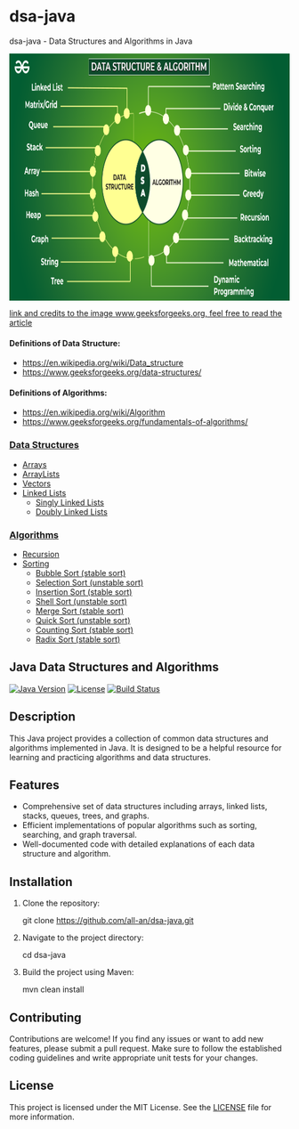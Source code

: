 # dsa-java
dsa-java - Data Structures and Algorithms in Java


<p align="center">
        <a href="https://www.linkedin.com/in/allan-pereira-abrahao/">
            <img align="center" width="804" height="444"  src="/dsaimage.png" />
        </a>
</p>

[link and credits to the image www.geeksforgeeks.org, feel free to read the article](https://www.geeksforgeeks.org/learn-data-structures-and-algorithms-dsa-tutorial/)

#### Definitions of Data Structure:

- https://en.wikipedia.org/wiki/Data_structure
- https://www.geeksforgeeks.org/data-structures/

#### Definitions of Algorithms:

- https://en.wikipedia.org/wiki/Algorithm
- https://www.geeksforgeeks.org/fundamentals-of-algorithms/

### [Data Structures](https://github.com/all-an/dsa-java/tree/main/data-structures/)

- [Arrays](https://github.com/all-an/dsa-java/tree/main/data-structures/001-arrays)
- [ArrayLists](https://github.com/all-an/dsa-java/tree/main/data-structures/002-array-lists)
- [Vectors](https://github.com/all-an/dsa-java/tree/main/data-structures/003-vectors)
- [Linked Lists](https://github.com/all-an/dsa-java/tree/main/data-structures/004-linked-lists)
    - [Singly Linked Lists](https://github.com/all-an/dsa-java/tree/main/data-structures/004-linked-lists/001-singly-linkedlists)
    - [Doubly Linked Lists](https://github.com/all-an/dsa-java/tree/main/data-structures/004-linked-lists/002-doubly-linkedlists)

### [Algorithms](https://github.com/all-an/dsa-java/tree/main/algorithms/)

- [Recursion](https://github.com/all-an/dsa-java/tree/main/algorithms/001-recursion)
- [Sorting](https://github.com/all-an/dsa-java/tree/main/algorithms/002-sorting)
    - [Bubble Sort (stable sort)](https://github.com/all-an/dsa-java/tree/main/algorithms/002-sorting/001-bubblesort)
    - [Selection Sort (unstable sort)](https://github.com/all-an/dsa-java/tree/main/algorithms/002-sorting/002-selection-sort)
    - [Insertion Sort (stable sort)](https://github.com/all-an/dsa-java/tree/main/algorithms/002-sorting/003-insertion-sort)
    - [Shell Sort (unstable sort)](https://github.com/all-an/dsa-java/tree/main/algorithms/002-sorting/004-shell-sort)
    - [Merge Sort (stable sort)](https://github.com/all-an/dsa-java/tree/main/algorithms/002-sorting/005-merge-sort) 
    - [Quick Sort (unstable sort)](https://github.com/all-an/dsa-java/tree/main/algorithms/002-sorting/006-quick-sort)
    - [Counting Sort (stable sort)](https://github.com/all-an/dsa-java/tree/main/algorithms/002-sorting/007-counting-sort)
    - [Radix Sort (stable sort)](https://github.com/all-an/dsa-java/tree/main/algorithms/002-sorting/008-radix-sort)
    

## Java Data Structures and Algorithms

[![Java Version](https://img.shields.io/badge/Java-11-blue.svg)](https://www.oracle.com/java/technologies/javase-jdk11-downloads.html)
[![License](https://img.shields.io/badge/License-MIT-green.svg)](https://opensource.org/licenses/MIT)
[![Build Status](https://img.shields.io/travis/your-username/java-data-structures-algorithms/master.svg)](https://travis-ci.org/your-username/java-data-structures-algorithms)

## Description

This Java project provides a collection of common data structures and algorithms implemented in Java. It is designed to be a helpful resource for learning and practicing algorithms and data structures.

## Features

- Comprehensive set of data structures including arrays, linked lists, stacks, queues, trees, and graphs.
- Efficient implementations of popular algorithms such as sorting, searching, and graph traversal.
- Well-documented code with detailed explanations of each data structure and algorithm.

## Installation

1. Clone the repository:

   git clone https://github.com/all-an/dsa-java.git

2. Navigate to the project directory:

   cd dsa-java

3. Build the project using Maven:

   mvn clean install

## Contributing

Contributions are welcome! If you find any issues or want to add new features, please submit a pull request. Make sure to follow the established coding guidelines and write appropriate unit tests for your changes.

## License

This project is licensed under the MIT License. See the [LICENSE](LICENSE) file for more information.

